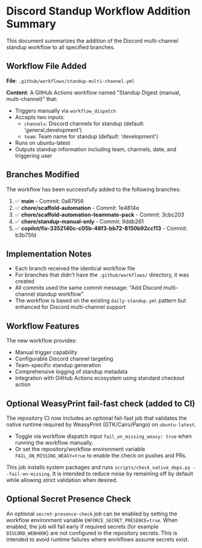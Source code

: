 # Discord Standup Workflow Addition Summary

This document summarizes the addition of the Discord multi-channel standup workflow to all specified branches.

## Workflow File Added

**File**: `.github/workflows/standup-multi-channel.yml`

**Content**: A GitHub Actions workflow named "Standup Digest (manual, multi-channel)" that:
- Triggers manually via `workflow_dispatch`
- Accepts two inputs:
  - `channels`: Discord channels for standup (default: 'general,development')
  - `team`: Team name for standup (default: 'development')
- Runs on ubuntu-latest
- Outputs standup information including team, channels, date, and triggering user

## Branches Modified

The workflow has been successfully added to the following branches:

1. ✅ **main** - Commit: 0a87956
2. ✅ **chore/scaffold-automation** - Commit: 1e4814e  
3. ✅ **chore/scaffold-automation-teammate-pack** - Commit: 3cbc203
4. ✅ **chore/standup-manual-only** - Commit: 9ddb261
5. ✅ **copilot/fix-3352140c-c05b-48f3-bb72-8150b92cc113** - Commit: b3b75fd

## Implementation Notes

- Each branch received the identical workflow file
- For branches that didn't have the `.github/workflows/` directory, it was created
- All commits used the same commit message: "Add Discord multi-channel standup workflow"
- The workflow is based on the existing `daily-standup.yml` pattern but enhanced for Discord multi-channel support

## Workflow Features

The new workflow provides:
- Manual trigger capability
- Configurable Discord channel targeting
- Team-specific standup generation  
- Comprehensive logging of standup metadata
- Integration with GitHub Actions ecosystem using standard checkout action

## Optional WeasyPrint fail-fast check (added to CI)

The repository CI now includes an optional fail-fast job that validates the native runtime required by WeasyPrint (GTK/Cairo/Pango) on `ubuntu-latest`.

- Toggle via workflow dispatch input `fail_on_missing_weasy: true` when running the workflow manually.
- Or set the repository/workflow environment variable `FAIL_ON_MISSING_WEASY=true` to enable the check on pushes and PRs.

This job installs system packages and runs `scripts/check_native_deps.py --fail-on-missing`. It is intended to reduce noise by remaining off by default while allowing strict validation when desired.

## Optional Secret Presence Check

An optional `secret-presence-check` job can be enabled by setting the workflow environment variable `ENFORCE_SECRET_PRESENCE=true`. When enabled, the job will fail early if required secrets (for example `DISCORD_WEBHOOK`) are not configured in the repository secrets. This is intended to avoid runtime failures where workflows assume secrets exist.